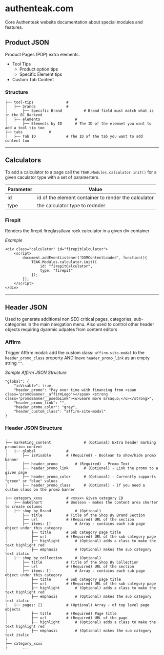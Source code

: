 # authenteak.com
Core Authenteak website documentation about special modules and features.


## Product JSON
Product Pages (PDP) extra elements.
* Tool Tips
  * Product option tips
  * Specific Element tips
* Custom Tab Content

### Structure
```
├── tool-tips           	# 
│   ├── brands				# 
│   	├── Specific Brand  		# Brand field must match what is in the BC Backend
│   ├── elements				# 
│   	├── Elements by ID 		# The ID of the elemnet you want to add a tool tip too
├── tabs           	# 
│   ├── Tab ID				# The ID of the tab you want to add content too

```

---

## Calculators
To add a calculator to a page call the `TEAK.Modules.calculator.init()` for a given caculator type with a set of paramerters.

| Parameter | Value                                                |
|-----------|------------------------------------------------------|
| id        | id of the element container to render the calculator |
| type      | the calculator type to rednder                       |

### Firepit
Renders the firepit fireglass/lava rock calculator in a given div container

*Example*
```
<div class="calculator" id="firepitCalculator">
    <script>
        document.addEventListener('DOMContentLoaded', function(){
            TEAK.Modules.calculator.init({
                id: "firepitCalculator",
                type: "firepit"
            });
        });
    </script>
</div>
```

---

## Header JSON
Used to generate additional non SEO critical pages, categories, sub-categories in the main navigation menu. Also used to control other header objects requiring dyanmic udpates from content editors


### Affirm
Trigger Affirm modal: add the custom class: `affirm-site-modal` to the `header_promo_class` property AND leave `header_promo_link` as an empty string `""`.

*Sample Affirm JSON Structure*

```
"global": {
    "isVisable": true,
    "header_promo": "Pay over time with financing from <span class='promoBanner__affirmLogo'></span> <strong class='promoBanner__psedoLink'><u>Learn more &rsaquo;</u></strong>",
    "header_promo_link": "",
    "header_promo_color": "grey",
    "header_custom_class": "affirm-site-modal"
}
```

### Header JSON Structure
```
.
├── marketing_content           	# (Optional) Extra header marking promotion content
│   ├── global				# 
│   	├── isVisable 		# (Required) - Boolean to show/hide promo banner
│   	├── header_promo 		# (Required) - Promo Text
│   	├── header_promo_link 		# (Optional) - Link the promo to a given page
│   	├── header_promo_color 		# (Optional) - Currently supports "green" or "blue" values
│   	├── header_promo_class 		# (Optional) - if you need a custom class on the promo banner

├── category_xxxx			# <xxxx> Given category ID
│   ├── makeShort			# Boolean - makes the content area shorter to create columns
│   ├── shop_by_Brand			# (Optional)
│   	├── title 			# Title of the Shop By Brand Section
│   	├── url 			# (Required) URL of the section
│   	├── items: [] 			# Array - contains each sub page object under this category
│   		├── title 		# Sub category page title
│   		├── url 		# (Required) URL of the sub category page
│   		├── highlight 		# (Optional) adds a class to make the text highlight red
│   		├── emphasis 		# (Optional) makes the sub category text italic
│   ├── shop_by_collection 		# (Optional) 
│   	├── title 			# Title of the Shop By Collection
│   	├── url 			# (Required) URL of the section
│   	├── items: [] 			# Array - contains each sub page object under this category
│   		├── title 		# Sub category page title
│   		├── url 		# (Required) URL of the sub category page
│   		├── highlight 		# (Optional) adds a class to make the text highlight red
│   		├── emphasis 		# (Optional) makes the sub category text italic
│   ├── pages: [] 			# (Optional) Array - of top level page objects
│   		├── title 		# (Required) Page title
│   		├── url 		# (Required) URL of the page
│   		├── highlight 		# (Optional) adds a class to make the text highlight red
│   		├── emphasis 		# (Optional) makes the sub category text italic
├
├── category_xxxx
├		...
```


